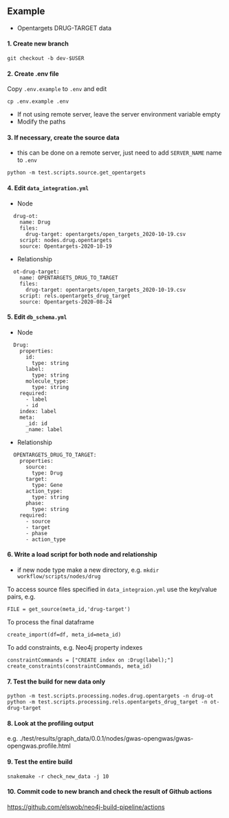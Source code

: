 ## Example

- Opentargets DRUG-TARGET data

#### 1. Create new branch

```
git checkout -b dev-$USER
```

#### 2. Create .env file

Copy `.env.example` to `.env` and edit

```
cp .env.example .env
```

- If not using remote server, leave the server environment variable empty 
- Modify the paths 

#### 3. If necessary, create the source data

- this can be done on a remote server, just need to add `SERVER_NAME` name to `.env`

```
python -m test.scripts.source.get_opentargets
```

#### 4. Edit `data_integration.yml`

- Node
```
  drug-ot:
    name: Drug
    files:
      drug-target: opentargets/open_targets_2020-10-19.csv
    script: nodes.drug.opentargets
    source: Opentargets-2020-10-19
```

- Relationship
```
  ot-drug-target:
    name: OPENTARGETS_DRUG_TO_TARGET
    files:
      drug-target: opentargets/open_targets_2020-10-19.csv
    script: rels.opentargets_drug_target
    source: Opentargets-2020-08-24
```

#### 5. Edit `db_schema.yml`

- Node
```
  Drug:
    properties:
      id:
        type: string
      label:
        type: string
      molecule_type:
        type: string
    required:
      - label
      - id
    index: label
    meta:
      _id: id
      _name: label  
```

- Relationship
```
  OPENTARGETS_DRUG_TO_TARGET:
    properties:
      source:
        type: Drug
      target:
        type: Gene
      action_type:
        type: string
      phase:
        type: string
    required:
      - source
      - target 
      - phase
      - action_type
  ```

#### 6. Write a load script for both node and relationship

- if new node type make a new directory, e.g. `mkdir workflow/scripts/nodes/drug`

To access source files specified in `data_integraion.yml` use the key/value pairs, e.g.

```
FILE = get_source(meta_id,'drug-target')
```

To process the final dataframe

```
create_import(df=df, meta_id=meta_id)
```

To add constraints, e.g. Neo4j property indexes

```
constraintCommands = ["CREATE index on :Drug(label);"]
create_constraints(constraintCommands, meta_id)
```

#### 7. Test the build for new data only

```
python -m test.scripts.processing.nodes.drug.opentargets -n drug-ot
python -m test.scripts.processing.rels.opentargets_drug_target -n ot-drug-target
```

#### 8. Look at the profiling output

e.g. ./test/results/graph_data/0.0.1/nodes/gwas-opengwas/gwas-opengwas.profile.html

#### 9. Test the entire build

```
snakemake -r check_new_data -j 10
```

#### 10. Commit code to new branch and check the result of Github actions  

https://github.com/elswob/neo4j-build-pipeline/actions

